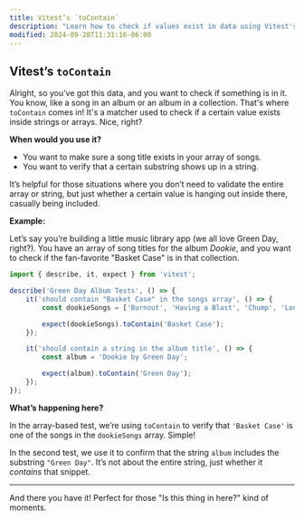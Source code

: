 ```yaml
---
title: Vitest’s `toContain`
description: "Learn how to check if values exist in data using Vitest's `toContain`."
modified: 2024-09-28T11:31:16-06:00
---
```


## Vitest’s `toContain`

Alright, so you’ve got this data, and you want to check if something is in it. You know, like a song in an album or an album in a collection. That's where `toContain` comes in! It's a matcher used to check if a certain value exists inside strings or arrays. Nice, right?

**When would you use it?**

- You want to make sure a song title exists in your array of songs.
- You want to verify that a certain substring shows up in a string.

It’s helpful for those situations where you don’t need to validate the entire array or string, but just whether a certain value is hanging out inside there, casually being included.

**Example:**

Let’s say you’re building a little music library app (we all love Green Day, right?). You have an array of song titles for the album _Dookie_, and you want to check if the fan-favorite "Basket Case" is in that collection.

```js
import { describe, it, expect } from 'vitest';

describe('Green Day Album Tests', () => {
	it('should contain "Basket Case" in the songs array', () => {
		const dookieSongs = ['Burnout', 'Having a Blast', 'Chump', 'Longview', 'Basket Case', 'She'];

		expect(dookieSongs).toContain('Basket Case');
	});

	it('should contain a string in the album title', () => {
		const album = 'Dookie by Green Day';

		expect(album).toContain('Green Day');
	});
});
```

**What’s happening here?**

In the array-based test, we’re using `toContain` to verify that `'Basket Case'` is one of the songs in the `dookieSongs` array. Simple!

In the second test, we use it to confirm that the string `album` includes the substring `"Green Day"`. It’s not about the entire string, just whether it _contains_ that snippet.

---

And there you have it! Perfect for those "Is this thing in here?" kind of moments.
